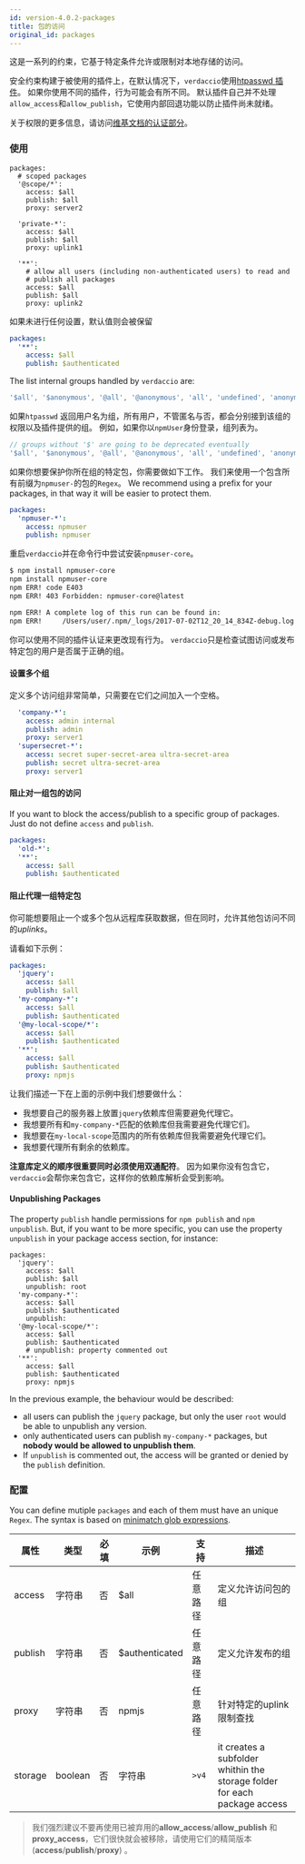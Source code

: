 ```yaml
---
id: version-4.0.2-packages
title: 包的访问
original_id: packages
---
```


这是一系列的约束，它基于特定条件允许或限制对本地存储的访问。

安全约束构建于被使用的插件上，在默认情况下，`verdaccio`使用[htpasswd 插件](https://github.com/verdaccio/verdaccio-htpasswd)。 如果你使用不同的插件，行为可能会有所不同。 默认插件自己并不处理`allow_access`和`allow_publish`，它使用内部回退功能以防止插件尚未就绪。

关于权限的更多信息，请访问[维基文档的认证部分](auth.md)。

### 使用

```yalm
packages:
  # scoped packages
  '@scope/*':
    access: $all
    publish: $all
    proxy: server2

  'private-*':
    access: $all
    publish: $all
    proxy: uplink1

  '**':
    # allow all users (including non-authenticated users) to read and
    # publish all packages
    access: $all
    publish: $all
    proxy: uplink2
```

如果未进行任何设置，默认值则会被保留

```yaml
packages:
  '**':
    access: $all
    publish: $authenticated
```

The list internal groups handled by `verdaccio` are:

```js
'$all', '$anonymous', '@all', '@anonymous', 'all', 'undefined', 'anonymous'
```

如果`htpasswd` 返回用户名为组，所有用户，不管匿名与否，都会分别接到该组的权限以及插件提供的组。 例如，如果你以`npmUser`身份登录，组列表为。

```js
// groups without '$' are going to be deprecated eventually
'$all', '$anonymous', '@all', '@anonymous', 'all', 'undefined', 'anonymous', 'npmUser'
```

如果你想要保护你所在组的特定包，你需要做如下工作。 我们来使用一个包含所有前缀为`npmuser-`的包的`Regex`。 We recommend using a prefix for your packages, in that way it will be easier to protect them.

```yaml
packages:
  'npmuser-*':
    access: npmuser
    publish: npmuser
```

重启`verdaccio`并在命令行中尝试安装`npmuser-core`。

```bash
$ npm install npmuser-core
npm install npmuser-core
npm ERR! code E403
npm ERR! 403 Forbidden: npmuser-core@latest

npm ERR! A complete log of this run can be found in:
npm ERR!     /Users/user/.npm/_logs/2017-07-02T12_20_14_834Z-debug.log
```

你可以使用不同的插件认证来更改现有行为。 `verdaccio`只是检查试图访问或发布特定包的用户是否属于正确的组。

#### 设置多个组

定义多个访问组非常简单，只需要在它们之间加入一个空格。

```yaml
  'company-*':
    access: admin internal
    publish: admin
    proxy: server1
  'supersecret-*':
    access: secret super-secret-area ultra-secret-area
    publish: secret ultra-secret-area
    proxy: server1
```

#### 阻止对一组包的访问

If you want to block the access/publish to a specific group of packages. Just do not define `access` and `publish`.

```yaml
packages:
  'old-*':
  '**':
    access: $all
    publish: $authenticated
```

#### 阻止代理一组特定包

你可能想要阻止一个或多个包从远程库获取数据，但在同时，允许其他包访问不同的*uplinks*。

请看如下示例：

```yaml
packages:
  'jquery':
    access: $all
    publish: $all
  'my-company-*':
    access: $all
    publish: $authenticated
  '@my-local-scope/*':
    access: $all
    publish: $authenticated
  '**':
    access: $all
    publish: $authenticated
    proxy: npmjs
```

让我们描述一下在上面的示例中我们想要做什么：

* 我想要自己的服务器上放置`jquery`依赖库但需要避免代理它。
* 我想要所有和`my-company-*`匹配的依赖库但我需要避免代理它们。
* 我想要在`my-local-scope`范围内的所有依赖库但我需要避免代理它们。
* 我想要代理所有剩余的依赖库。

**注意库定义的顺序很重要同时必须使用双通配符**。 因为如果你没有包含它，`verdaccio`会帮你来包含它，这样你的依赖库解析会受到影响。

#### Unpublishing Packages

The property `publish` handle permissions for `npm publish` and `npm unpublish`. But, if you want to be more specific, you can use the property `unpublish` in your package access section, for instance:

```yalm
packages:
  'jquery':
    access: $all
    publish: $all
    unpublish: root
  'my-company-*':
    access: $all
    publish: $authenticated
    unpublish: 
  '@my-local-scope/*':
    access: $all
    publish: $authenticated
    # unpublish: property commented out
  '**':
    access: $all
    publish: $authenticated
    proxy: npmjs
```

In the previous example, the behaviour would be described:

* all users can publish the `jquery` package, but only the user `root` would be able to unpublish any version.
* only authenticated users can publish `my-company-*` packages, but **nobody would be allowed to unpublish them**.
* If `unpublish` is commented out, the access will be granted or denied by the `publish` definition.

### 配置

You can define mutiple `packages` and each of them must have an unique `Regex`. The syntax is based on [minimatch glob expressions](https://github.com/isaacs/minimatch).

| 属性      | 类型      | 必填 | 示例             | 支持       | 描述                                                                        |
| ------- | ------- | -- | -------------- | -------- | ------------------------------------------------------------------------- |
| access  | 字符串     | 否  | $all           | 任意路径     | 定义允许访问包的组                                                                 |
| publish | 字符串     | 否  | $authenticated | 任意路径     | 定义允许发布的组                                                                  |
| proxy   | 字符串     | 否  | npmjs          | 任意路径     | 针对特定的uplink限制查找                                                           |
| storage | boolean | 否  | 字符串            | `>v4` | it creates a subfolder whithin the storage folder for each package access |

> 我们强烈建议不要再使用已被弃用的**allow_access**/**allow_publish** 和 **proxy_access**，它们很快就会被移除，请使用它们的精简版本 (**access**/**publish**/**proxy**) 。